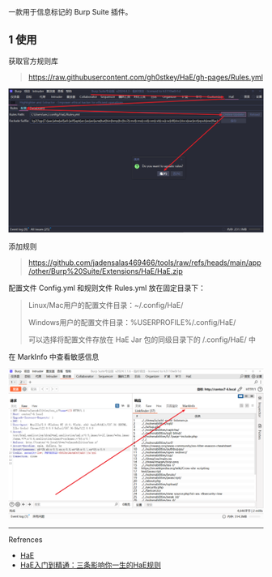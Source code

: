 一款用于信息标记的 Burp Suite 插件。

## 1 使用

获取官方规则库

> https://raw.githubusercontent.com/gh0stkey/HaE/gh-pages/Rules.yml

![获取官方规则库](./../../../../../images/HaE/%E8%8E%B7%E5%8F%96%E5%AE%98%E6%96%B9%E8%A7%84%E5%88%99%E5%BA%93.png)

添加规则

> https://github.com/jadensalas469466/tools/raw/refs/heads/main/app/other/Burp%20Suite/Extensions/HaE/HaE.zip

配置文件 Config.yml 和规则文件 Rules.yml 放在固定目录下：

> Linux/Mac用户的配置文件目录：~/.config/HaE/
>
> Windows用户的配置文件目录：%USERPROFILE%/.config/HaE/
>
> 可以选择将配置文件存放在 HaE Jar 包的同级目录下的 /.config/HaE/ 中

在 MarkInfo 中查看敏感信息

![在 MarkInfo 中查看敏感信息](./../../../../../images/HaE/%E5%9C%A8%20MarkInfo%20%E4%B8%AD%E6%9F%A5%E7%9C%8B%E6%95%8F%E6%84%9F%E4%BF%A1%E6%81%AF.png)

---

Refrences

- [HaE](https://github.com/gh0stkey/HaE)
- [HaE入门到精通：三条影响你一生的HaE规则](https://blog.zgsec.cn/archives/481.html)